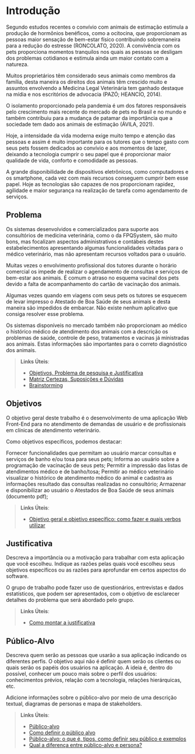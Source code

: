 # Introdução

Segundo estudos recentes o convívio com animais de estimação estimula a produção de hormônios benéficos, como a ocitocina, que proporcionam as pessoas maior sensação de bem-estar físico contribuindo sobremaneira para a redução do estresse (RONCOLATO, 2020). A convivência com os pets proporciona momentos tranquilos nos quais as pessoas se desligam dos problemas cotidianos e estimula ainda um maior contato com a natureza.

Muitos proprietários têm considerado seus animais como membros da família, desta maneira os direitos dos animais têm crescido muito e assuntos envolvendo a Medicina Legal Veterinária tem ganhado destaque na mídia e nos escritórios de advocacia (PAZÓ; HEANCIO, 2014).

O isolamento proporcionado pela pandemia é um dos fatores responsáveis pelo crescimento mais recente do mercado de pets no Brasil e no mundo e também contribuiu para a mudança de patamar da importância que a sociedade tem dado aos animais de estimação (ÁVILA, 2021).

Hoje, a intensidade da vida moderna exige muito tempo e atenção das pessoas e assim é muito importante para os tutores que o tempo gasto com seus pets fossem dedicados ao convívio e aos momentos de lazer, deixando a tecnologia cumprir o seu papel que é proporcionar maior qualidade de vida, conforto e comodidade as pessoas. 

A grande disponibilidade de dispositivos eletrônicos, como computadores e os smartphone, cada vez com mais recursos conseguem cumprir bem esse papel. Hoje as tecnologias são capazes de nos proporcionam rapidez, agilidade e maior segurança na realização de tarefa como agendamento de serviços.


## Problema
Os sistemas desenvolvidos e comercializados para suporte aos consultórios de medicina veterinária, como o da FPQSystem, são muito bons, mas focalizam aspectos administrativos e contábeis destes estabelecimentos apresentando algumas funcionalidades voltadas para o médico veterinário, mas não apresentam recursos voltados para o usuário.

Muitas vezes o envolvimento profissional dos tutores durante o horário comercial os impede de realizar o agendamento de consultas e serviços de bem-estar aos animais. É comum o atraso no esquema vacinal dos pets devido a falta de acompanhamento do cartão de vacinação dos animais.

Algumas vezes quando em viagens com seus pets os tutores se esquecem de levar impresso o Atestado de Boa Saúde de seus animais e desta maneira são impedidos de embarcar. Não existe nenhum aplicativo que consiga resolver esse problema.

Os sistemas disponíveis no mercado também não proporcionam ao médico o histórico médico de atendimento dos animais com a descrição os problemas de saúde, controle de peso, tratamentos e vacinas já ministradas aos animais. Estas informações são importantes para o correto diagnóstico dos animais. 


> **Links Úteis**:
> - [Objetivos, Problema de pesquisa e Justificativa](https://medium.com/@versioparole/objetivos-problema-de-pesquisa-e-justificativa-c98c8233b9c3)
> - [Matriz Certezas, Suposições e Dúvidas](https://medium.com/educa%C3%A7%C3%A3o-fora-da-caixa/matriz-certezas-suposi%C3%A7%C3%B5es-e-d%C3%BAvidas-fa2263633655)
> - [Brainstorming](https://www.euax.com.br/2018/09/brainstorming/)

## Objetivos

O objetivo geral deste trabalho é o desenvolvimento de uma aplicação Web Front-End para no atendimento de demandas de usuário e de profissionais em clínicas de atendimento veterinário. 

Como objetivos específicos, podemos destacar:

Fornecer funcionalidades que permitam ao usuário marcar consultas e serviços de banho e/ou tosa para seus pets;
Informa ao usuário sobre a programação de vacinação de seus pets;
Permitir a impressão das listas de atendimentos médico e de banho/tosa;
Permitir ao médico veterinário visualizar o histórico de atendimento médico do animal e cadastra as informações resultado das consultas realizadas no consultório;
Armazenar e disponibilizar ao usuário o Atestados de Boa Saúde de seus animais (documento pdf);

 
> **Links Úteis**:
> - [Objetivo geral e objetivo específico: como fazer e quais verbos utilizar](https://blog.mettzer.com/diferenca-entre-objetivo-geral-e-objetivo-especifico/)

## Justificativa

Descreva a importância ou a motivação para trabalhar com esta aplicação que você escolheu. Indique as razões pelas quais você escolheu seus objetivos específicos ou as razões para aprofundar em certos aspectos do software.

O grupo de trabalho pode fazer uso de questionários, entrevistas e dados estatísticos, que podem ser apresentados, com o objetivo de esclarecer detalhes do problema que será abordado pelo grupo.

> **Links Úteis**:
> - [Como montar a justificativa](https://guiadamonografia.com.br/como-montar-justificativa-do-tcc/)

## Público-Alvo

Descreva quem serão as pessoas que usarão a sua aplicação indicando os diferentes perfis. O objetivo aqui não é definir quem serão os clientes ou quais serão os papéis dos usuários na aplicação. A ideia é, dentro do possível, conhecer um pouco mais sobre o perfil dos usuários: conhecimentos prévios, relação com a tecnologia, relações
hierárquicas, etc.

Adicione informações sobre o público-alvo por meio de uma descrição textual, diagramas de personas e mapa de stakeholders.

> **Links Úteis**:
> - [Público-alvo](https://blog.hotmart.com/pt-br/publico-alvo/)
> - [Como definir o público alvo](https://exame.com/pme/5-dicas-essenciais-para-definir-o-publico-alvo-do-seu-negocio/)
> - [Público-alvo: o que é, tipos, como definir seu público e exemplos](https://klickpages.com.br/blog/publico-alvo-o-que-e/)
> - [Qual a diferença entre público-alvo e persona?](https://rockcontent.com/blog/diferenca-publico-alvo-e-persona/)
